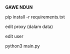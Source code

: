**GAWE NDUN**

pip install -r requirements.txt

edit proxy (dalam data)

edit user

python3 main.py
